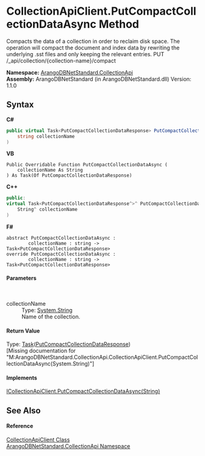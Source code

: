 # CollectionApiClient.PutCompactCollectionDataAsync Method 
 

Compacts the data of a collection in order to reclaim disk space. The operation will compact the document and index data by rewriting the underlying .sst files and only keeping the relevant entries. PUT /_api/collection/{collection-name}/compact

**Namespace:**&nbsp;<a href="3dcc286c-06c5-3dac-bfbd-fb449b69cd48">ArangoDBNetStandard.CollectionApi</a><br />**Assembly:**&nbsp;ArangoDBNetStandard (in ArangoDBNetStandard.dll) Version: 1.1.0

## Syntax

**C#**<br />
``` C#
public virtual Task<PutCompactCollectionDataResponse> PutCompactCollectionDataAsync(
	string collectionName
)
```

**VB**<br />
``` VB
Public Overridable Function PutCompactCollectionDataAsync ( 
	collectionName As String
) As Task(Of PutCompactCollectionDataResponse)
```

**C++**<br />
``` C++
public:
virtual Task<PutCompactCollectionDataResponse^>^ PutCompactCollectionDataAsync(
	String^ collectionName
)
```

**F#**<br />
``` F#
abstract PutCompactCollectionDataAsync : 
        collectionName : string -> Task<PutCompactCollectionDataResponse> 
override PutCompactCollectionDataAsync : 
        collectionName : string -> Task<PutCompactCollectionDataResponse> 
```


#### Parameters
&nbsp;<dl><dt>collectionName</dt><dd>Type: <a href="https://docs.microsoft.com/dotnet/api/system.string" target="_blank" rel="noopener noreferrer">System.String</a><br />Name of the collection.</dd></dl>

#### Return Value
Type: <a href="https://docs.microsoft.com/dotnet/api/system.threading.tasks.task-1" target="_blank" rel="noopener noreferrer">Task</a>(<a href="373adb98-3f40-9165-f6c4-358bf6dbd778">PutCompactCollectionDataResponse</a>)<br />\[Missing <returns> documentation for "M:ArangoDBNetStandard.CollectionApi.CollectionApiClient.PutCompactCollectionDataAsync(System.String)"\]

#### Implements
<a href="ff08551c-61cd-1bf2-0437-af8257f4c921">ICollectionApiClient.PutCompactCollectionDataAsync(String)</a><br />

## See Also


#### Reference
<a href="6ce48613-2e1c-4702-c589-43e91c706f90">CollectionApiClient Class</a><br /><a href="3dcc286c-06c5-3dac-bfbd-fb449b69cd48">ArangoDBNetStandard.CollectionApi Namespace</a><br />
